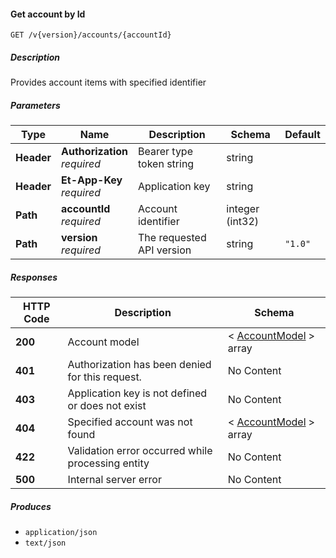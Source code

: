 
<a name="internalaccounts_getaccountsbyid"></a>
#### Get account by Id
```
GET /v{version}/accounts/{accountId}
```


##### Description
Provides account items with specified identifier


##### Parameters

|Type|Name|Description|Schema|Default|
|---|---|---|---|---|
|**Header**|**Authorization**  <br>*required*|Bearer type token string|string||
|**Header**|**Et-App-Key**  <br>*required*|Application key|string||
|**Path**|**accountId**  <br>*required*|Account identifier|integer (int32)||
|**Path**|**version**  <br>*required*|The requested API version|string|`"1.0"`|


##### Responses

|HTTP Code|Description|Schema|
|---|---|---|
|**200**|Account model|< [AccountModel](#accountmodel) > array|
|**401**|Authorization has been denied for this request.|No Content|
|**403**|Application key is not defined or does not exist|No Content|
|**404**|Specified account was not found|< [AccountModel](#accountmodel) > array|
|**422**|Validation error occurred while processing entity|No Content|
|**500**|Internal server error|No Content|


##### Produces

* `application/json`
* `text/json`



